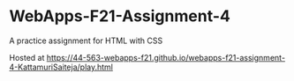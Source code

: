 # WebApps-F21-Assignment-4

A practice assignment for HTML with CSS

Hosted at https://44-563-webapps-f21.github.io/webapps-f21-assignment-4-KattamuriSaiteja/play.html
